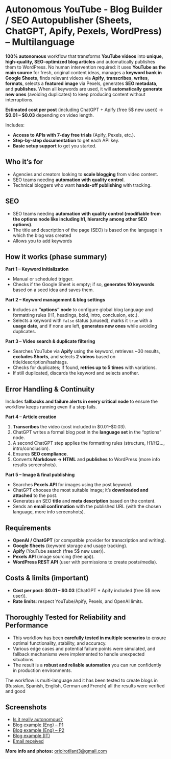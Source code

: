 # Autonomous YouTube - Blog Builder / SEO Autopublisher (Sheets, ChatGPT, Apify, Pexels, WordPress) – Multilanguage

**100% autonomous** workflow that transforms **YouTube videos** into **unique, high-quality, SEO-optimized blog articles** and automatically publishes them to WordPress. No human intervention required: it uses **YouTube as the main source** for fresh, original content ideas, manages a **keyword bank in Google Sheets**, finds relevant videos via **Apify**, **transcribes**, **writes**, **formats**, selects a **featured image** via Pexels, generates **SEO metadata**, and **publishes**.
When all keywords are used, it will **automatically generate new ones** (avoiding duplicates) to keep producing content without interruptions.

**Estimated cost per post** (including ChatGPT + Apify (free 5$ new user)) → **\$0.01 – \$0.03** depending on video length.

Includes:

* **Access to APIs with 7-day free trials** (Apify, Pexels, etc.).
* **Step-by-step documentation** to get each API key.
* **Basic setup support** to get you started.

## Who it’s for

* Agencies and creators looking to **scale blogging** from video content.
* SEO teams needing **automation with quality control**.
* Technical bloggers who want **hands-off publishing** with tracking.

## SEO
* SEO teams needing **automation with quality control (modifiable from the options node like including h1, hierarchy among other SEO options)**.
* The title and description of the page (SEO) is based on the language in which the blog was created
* Allows you to add keywords

## How it works (phase summary)

**Part 1 – Keyword initialization**

* Manual or scheduled trigger.
* Checks if the Google Sheet is empty; if so, **generates 10 keywords** based on a seed idea and saves them.

**Part 2 – Keyword management & blog settings**

* Includes an **“options” node** to configure global blog language and formatting rules (H1, headings, bold, intro, conclusion, etc.).
* Selects a keyword with `false` status (unused), marks it `true` with a **usage date**, and if none are left, **generates new ones** while avoiding duplicates.

**Part 3 – Video search & duplicate filtering**

* Searches YouTube via **Apify** using the keyword, retrieves \~30 results, **excludes Shorts**, and selects **2 videos** based on title/description/hashtags.
* Checks for duplicates; if found, **retries up to 5 times** with variations.
* If still duplicated, discards the keyword and selects another.

## Error Handling & Continuity

Includes **fallbacks and failure alerts in every critical node** to ensure the workflow keeps running even if a step fails.

**Part 4 – Article creation**

1. **Transcribes** the video (cost included in \$0.01–\$0.03).
2. ChatGPT writes a formal blog post in the **language set** in the “options” node.
3. A second ChatGPT step applies the formatting rules (structure, H1/H2…, intro/conclusion).
4. Ensures **SEO compliance**.
5. Converts **Markdown → HTML** and **publishes** to WordPress (more info results screenshots).

**Part 5 – Image & final publishing**

* Searches **Pexels API** for images using the post keyword.
* ChatGPT chooses the most suitable image; it’s **downloaded and attached** to the post.
* Generates an SEO **title** and **meta description** based on the content.
* Sends an **email confirmation** with the published URL (with the chosen language, more info screenshots).

## Requirements

* **OpenAI / ChatGPT** (or compatible provider for transcription and writing).
* **Google Sheets** (keyword storage and usage tracking).
* **Apify** (YouTube search (free 5$ new user)).
* **Pexels API** (image sourcing (free api)).
* **WordPress REST API** (user with permissions to create posts/media).

## Costs & limits (important)

* **Cost per post:** **\$0.01 – \$0.03** (ChatGPT + Apify included (free 5$ new user)).
* **Rate limits**: respect YouTube/Apify, Pexels, and OpenAI limits.

## Thoroughly Tested for Reliability and Performance

* This workflow has been **carefully tested in multiple scenarios** to ensure optimal functionality, stability, and accuracy.
* Various edge cases and potential failure points were simulated, and fallback mechanisms were implemented to handle unexpected situations.
* The result is a **robust and reliable automation** you can run confidently in production environments.

The workflow is multi-language and it has been tested to create blogs in (Russian, Spanish, English, German and French) all the results were verified and good

## Screenshots

- [Is it really autonomous?](https://i.ibb.co/HLbrHmhq/Screenshot-20250811-193829-Chrome.jpg)  
- [Blog example (Eng) – P1](https://i.ibb.co/T914gbr/example-blog-eng-lang.jpg)  
- [Blog example (Eng) – P2](https://i.ibb.co/vvDpS1CV/example-blog-eng-lang-2.jpg)  
- [Blog example (IT)](https://i.ibb.co/zhzHFjHn/example-blog-it-lang.jpg)  
- [Email received](https://i.ibb.co/przyrwQz/blog-created-email.jpg)  

**More info and photos:** [oriolrotllant3@gmail.com](mailto:oriolrotllant3@gmail.com)
